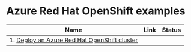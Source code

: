 # Azure Red Hat OpenShift examples

| Name | Link | Status
| ---- | ---- | ------
| 1. [Deploy an Azure Red Hat OpenShift cluster](aro/create/README.md) | |

<!-- workflow.run() 

  exit 0
  
  -->
